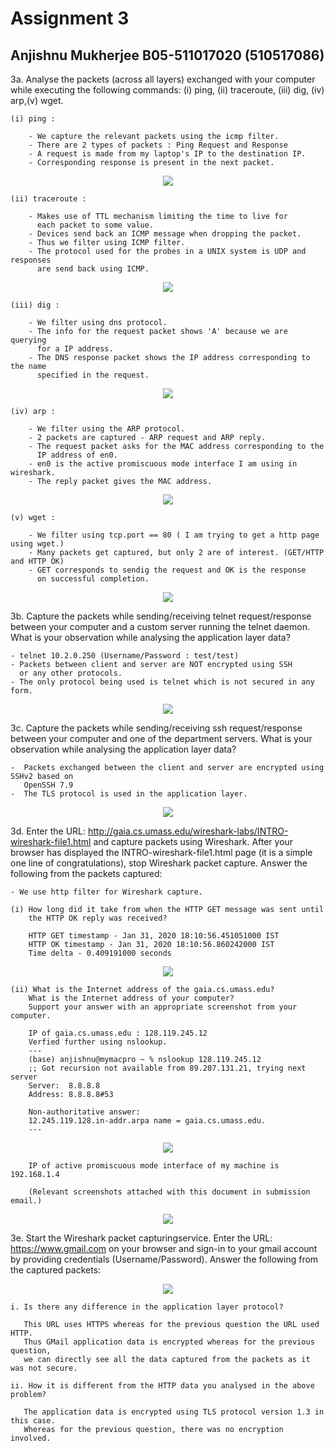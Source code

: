 # Assignment 3

## Anjishnu Mukherjee B05-511017020 (510517086)

3a. Analyse the packets (across all layers) exchanged with your computer while executing the
    following commands: (i) ping, (ii) traceroute, (iii) dig, (iv) arp,(v) wget.

    (i) ping :

        - We capture the relevant packets using the icmp filter. 
        - There are 2 types of packets : Ping Request and Response
        - A request is made from my laptop's IP to the destination IP.
        - Corresponding response is present in the next packet.

<p align="center">
  <img src="ping.png">
</p>

    (ii) traceroute :

        - Makes use of TTL mechanism limiting the time to live for 
          each packet to some value.
        - Devices send back an ICMP message when dropping the packet.
        - Thus we filter using ICMP filter.
        - The protocol used for the probes in a UNIX system is UDP and responses 
          are send back using ICMP.

<p align="center">
  <img src="tracert.png" >
</p>

    (iii) dig :

        - We filter using dns protocol.
        - The info for the request packet shows 'A' because we are querying
          for a IP address.
        - The DNS response packet shows the IP address corresponding to the name 
          specified in the request.

<p align="center">
  <img src="dig.png" >
</p>

    (iv) arp :

        - We filter using the ARP protocol.
        - 2 packets are captured - ARP request and ARP reply.
        - The request packet asks for the MAC address corresponding to the 
          IP address of en0.
        - en0 is the active promiscuous mode interface I am using in wireshark.
        - The reply packet gives the MAC address.

<p align="center">
  <img src="arp.png" >
</p>

    (v) wget :

        - We filter using tcp.port == 80 ( I am trying to get a http page using wget.)
        - Many packets get captured, but only 2 are of interest. (GET/HTTP and HTTP OK)
        - GET corresponds to sendig the request and OK is the response 
          on successful completion.

<p align="center">
  <img src="wget.png" >
</p>

3b. Capture the packets while sending/receiving telnet request/response between your computer and a
    custom server running the telnet daemon. What is your observation while analysing the application layer data?

    - telnet 10.2.0.250 (Username/Password : test/test)
    - Packets between client and server are NOT encrypted using SSH 
      or any other protocols.
    - The only protocol being used is telnet which is not secured in any form.

<p align="center">
  <img src="telnet.png" >
</p>

3c. Capture the packets while sending/receiving ssh request/response
    between your computer and one of the department servers. What is your observation while
    analysing the application layer data?

    -  Packets exchanged between the client and server are encrypted using SSHv2 based on 
       OpenSSH 7.9
    -  The TLS protocol is used in the application layer.

<p align="center">
  <img src="ssh.png" >
</p>

3d. Enter the URL: <http://gaia.cs.umass.edu/wireshark-labs/INTRO-wireshark-file1.html> and capture packets using Wireshark.
    After your browser has displayed the INTRO-wireshark-file1.html page (it is a simple one line of congratulations), stop Wireshark packet capture. Answer the following from the packets captured:

    - We use http filter for Wireshark capture.

    (i) How long did it take from when the HTTP GET message was sent until 
        the HTTP OK reply was received?

        HTTP GET timestamp - Jan 31, 2020 18:10:56.451051000 IST
        HTTP OK timestamp - Jan 31, 2020 18:10:56.860242000 IST
        Time delta - 0.409191000 seconds

<p align="center">
  <img src="gaia.png" >
</p>

    (ii) What is the Internet address of the gaia.cs.umass.edu?     
        What is the Internet address of your computer? 
        Support your answer with an appropriate screenshot from your computer.

        IP of gaia.cs.umass.edu : 128.119.245.12
        Verfied further using nslookup.
        ---
        (base) anjishnu@mymacpro ~ % nslookup 128.119.245.12
        ;; Got recursion not available from 89.207.131.21, trying next server
        Server:  8.8.8.8
        Address: 8.8.8.8#53

        Non-authoritative answer:
        12.245.119.128.in-addr.arpa name = gaia.cs.umass.edu.
        ---
<p align="center">
  <img src="nslookup gaia.png" >
</p>

        IP of active promiscuous mode interface of my machine is 192.168.1.4

        (Relevant screenshots attached with this document in submission email.)
<p align="center">
  <img src="gaia screenshot proof.png" >
</p>

3e. Start the Wireshark packet capturingservice. Enter the URL: <https://www.gmail.com> on your browser
    and sign-in to your gmail account by providing credentials (Username/Password).
    Answer the following from the captured packets:

<p align="center">
  <img src="gmail.png" >
</p>

    i. Is there any difference in the application layer protocol?
    
       This URL uses HTTPS whereas for the previous question the URL used HTTP.
       Thus GMail application data is encrypted whereas for the previous question, 
       we can directly see all the data captured from the packets as it was not secure.

    ii. How it is different from the HTTP data you analysed in the above problem?

       The application data is encrypted using TLS protocol version 1.3 in this case.
       Whereas for the previous question, there was no encryption involved.
